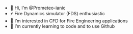 - 👋 Hi, I’m @Prometeo-ianic
- ⚡ Fire Dynamics simulator (FDS) enthusiastic
- 👀 I’m interested in CFD for Fire Engineering applications
- 🌱 I’m currently learning to code and to use Github



